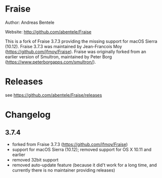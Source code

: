 # Fraise

Author: Andreas Bentele

Website: http://github.com/abentele/Fraise

This is a fork of Fraise 3.7.3 providing the missing support for macOS Sierra (10.12).
Fraise 3.7.3 was maintained by Jean-Francois Moy (https://github.com/jfmoy/Fraise).
Fraise was originally forked from an earlier version of Smultron, maintained by Peter Borg (https://www.peterborgapps.com/smultron/).

# Releases

see https://github.com/abentele/Fraise/releases

# Changelog

## 3.7.4

* forked from Fraise 3.7.3 (https://github.com/jfmoy/Fraise)
* support for macOS Sierra (10.12); removed support for OS X 10.11 and earlier
* removed 32bit support
* removed auto-update feature (because it did't work for a long time, and currently there is no maintainer providing releases)
